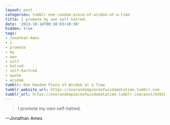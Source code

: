 ```yaml
---
layout: post
categories: tumblr one-random-piece-of-wisdom-at-a-time
title: I promote my own self-hatred.
date: '2013-10-14T00:38:03+10:30'
hidden: true
tags:
- Jonathan-Ames
- i
- promote
- my
- own
- self
- hatred
- self-hartred
- quote
- wisdom
tumblr: One Random Piece of Wisdom at a Time
tumblr_website_url: https://onerandompieceofwisdomatatime.tumblr.com
tumblr_url: https://onerandompieceofwisdomatatime.tumblr.com/post/63918797810/i-promote-my-own-self-hatred
---
```

> I promote my own self-hatred.

—Jonathan Ames

